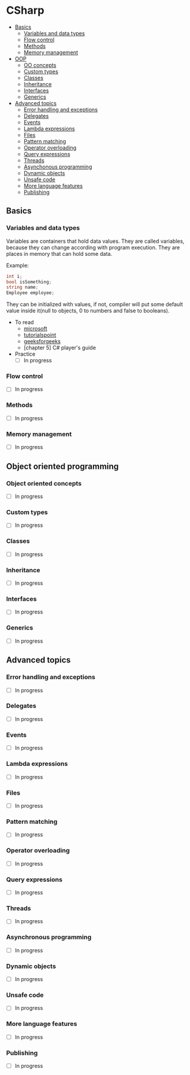 # CSharp

- [Basics](#basics)
	- [Variables and data types](#variables-and-data-types)
	- [Flow control](#flow-control)
	- [Methods](#methods)
	- [Memory management](#memory-management)
- [OOP](#object-oriented-programming)
	- [OO concepts](#object-oriented-concepts)
	- [Custom types](#custom-types)
	- [Classes](#classes)
	- [Inheritance](#inheritance)
	- [Interfaces](#interfaces)
	- [Generics](#generics)
- [Advanced topics](#advanced-topics)
	- [Error handling and exceptions](#error-handling-and-exceptions)
	- [Delegates](#delegates)
	- [Events](#events)
	- [Lambda expressions](#lambda-expressions)
	- [Files](#files)
	- [Pattern matching](#pattern-matching)
	- [Operator overloading](#operator-overloading)
	- [Query expressions](#query-expressions)
	- [Threads](#threads)
	- [Asynchonous programming](#asynchronous-programming)
	- [Dynamic objects](#dynamic-objects)
	- [Unsafe code](#unsafe-code)
	- [More language features](#more-language-features)
	- [Publishing](#publishing)

## Basics

### Variables and data types
Variables are containers that hold data values. They are called variables, because they can change according with program execution. They are places in memory that can hold some data.

Example:
```C#
int i;
bool isSomething;
string name;
Employee employee;
```
They can be initialized with values, if not, compiler will put some default value inside it(null to objects, 0 to numbers and false to booleans).

- To read
	- [microsoft](https://learn.microsoft.com/pt-br/dotnet/csharp/language-reference/language-specification/variables)
	- [tutorialspoint](https://www.tutorialspoint.com/csharp/csharp_variables.htm)
	- [geeksforgeeks](https://www.geeksforgeeks.org/c-sharp-types-of-variables/)
	- [chapter 5] C# player's guide
- Practice
	- [ ] In progress

### Flow control
- [ ] In progress

### Methods
- [ ] In progress

### Memory management
- [ ] In progress

## Object oriented programming

### Object oriented concepts
- [ ] In progress

### Custom types
- [ ] In progress

### Classes
- [ ] In progress

### Inheritance
- [ ] In progress

### Interfaces
- [ ] In progress

### Generics
- [ ] In progress

## Advanced topics

### Error handling and exceptions
- [ ] In progress

### Delegates
- [ ] In progress

### Events
- [ ] In progress

### Lambda expressions
- [ ] In progress

### Files
- [ ] In progress

### Pattern matching
- [ ] In progress

### Operator overloading
- [ ] In progress

### Query expressions
- [ ] In progress

### Threads
- [ ] In progress

### Asynchronous programming
- [ ] In progress

### Dynamic objects
- [ ] In progress

### Unsafe code
- [ ] In progress

### More language features
- [ ] In progress

### Publishing
- [ ] In progress

